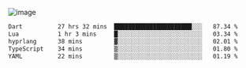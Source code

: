 ![image](https://github-profile-trophy.vercel.app/?username=CMOISDEAD&theme=oldie&row=1&no-frame=true&no-bg=true&margin-w=15&margin-h=15)
<!--START_SECTION:waka-->

```txt
Dart          27 hrs 32 mins  ██████████████████████░░░   87.34 %
Lua           1 hr 3 mins     █░░░░░░░░░░░░░░░░░░░░░░░░   03.34 %
hyprlang      38 mins         ▓░░░░░░░░░░░░░░░░░░░░░░░░   02.01 %
TypeScript    34 mins         ▒░░░░░░░░░░░░░░░░░░░░░░░░   01.80 %
YAML          22 mins         ▒░░░░░░░░░░░░░░░░░░░░░░░░   01.19 %
```

<!--END_SECTION:waka--> 
